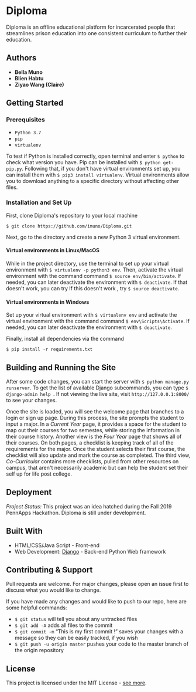 # Diploma

Diploma is an offline educational platform for incarcerated people that streamlines prison education into one consistent curriculum to further their education. 

## Authors
* **Bella Muno**
* **Blien Habtu**
* **Ziyao Wang (Claire)**

## Getting Started
### Prerequisites
- `Python 3.7`
- `pip`
- `virtualenv`

To test if Python is installed correctly, open terminal and enter `$ python` to check what version you have. Pip can be installed with `$ python get-pip.py`. Following that, if you don't have virtual environments set up, you can install them with `$ pip3 install virtualenv`. Virtual environments allow you to download anything to a specific directory without affecting other files.

### Installation and Set Up
First, clone Diploma's repository to your local machine
```
$ git clone https://github.com/imuno/Diploma.git
```
Next, go to the directory and create a new Python 3 virtual environment.

#### Virtual environments in Linux/MacOS
While in the project directory, use the terminal to set up your virtual environment with `$ virtualenv -p python3 env`. Then, activate the virtual environment with the command command `$ source env/bin/activate`. If needed, you can later deactivate the environment with `$ deactivate`. If that doesn't work, you can try If this doesn't work , try `$ source deactivate`.


####  Virtual environments in Windows
Set up your virtual environment with `$ virtualenv env` and activate the virtual environment with the command command `$ env\Scripts\Activate`. If needed, you can later deactivate the environment with `$ deactivate`.


Finally, install all dependencies via the command
```
$ pip install -r requirements.txt
```

## Building and Running the Site
After some code changes, you can start the server with `$ python manage.py runserver`. To get the list of available Django subcommands, you can type `$ django-admin help
`. If not viewing the live site, visit `http://127.0.0.1:8000/` to see your changes.

Once the site is loaded, you will see the welcome page that branches to a login or sign up page. During this process, the site prompts the student to input a major. In a *Current Year* page, it provides a space for the student to map out their courses for two semestes, while storing the information in their course history. Another view is the *Four Year* page that shows all of their courses. On both pages, a checklist is keeping track of all of the requirements for the major. Once the student selects their first course, the checklist will also update and mark the course as completed. The third view, *Co-Curricular* contains more checklists, pulled from other resources on campus, that aren't necessarily academic but can help the student set their self up for life post college.


## Deployment

*Project Status:* This project was an idea hatched during the Fall 2019 PennApps Hackathon. Diploma is still under development.

## Built With
* HTML/CSS/Java Script - Front-end
* Web Development: [Django](https://www.djangoproject.com/) - Back-end Python Web framework


## Contributing & Support
Pull requests are welcome. For major changes, please open an issue first to discuss what you would like to change.

If you have made any changes and would like to push to our repo, here are some helpful commands:

* `$ git status` will tell you about any untracked files
* `$ git add -A` adds all files to the commit
* `$ git commit -m` “This is my first commit \!” saves your changes with a message so they can be easily tracked, if you wish
* `$ git push -u origin master` pushes your code to the master branch of the origin repository


## License

This project is licensed under the MIT License - [see more](license.md).

